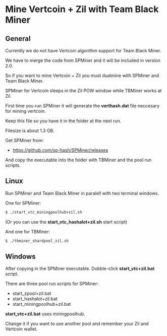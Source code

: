 
# Mine Vertcoin + Zil with Team Black Miner

## General

Currently we do not have Vertcoin algorithm support for Team Black Miner.

We have to merge the code from SPMiner and it will be included in version 2.0.

So if you want to mine Vertcoin + Zil you must dualmine with SPMiner and Team Black Miner.

SPMiner for Vertcoin sleeps in the Zil POW window while TBMiner works at Zil.

First time you run SPMiner it will generate the **verthash.dat** file neccesary for mining vertcoin.

Keep this file so you have it in the folder at the next run.

Filesize is about 1.3 GB.

Get SPMiner from:
* https://github.com/sp-hash/SPMiner/releases

And copy the executable into the folder with TBMiner and the pool run scripts.

## Linux

Run SPMiner and Team Black Miner in paralell with two terminal windows.

One for SPMiner:

```bash
$ ./start_vtc_miningpoolhub+zil.sh
```

(Or you can use the **start_vtc_hashalot+zil.sh** start script)

And one for TBMiner:

```bash
$ ./tbminer_shardpool_zil.sh
```

## Windows

After copying in the SPMiner executable.
Dobble-click **start_vtc+zil.bat** script.

There are three pool run scripts for SPMiner:
+ start_zpool+zil.bat
+ start_hashalot+zil.bat
+ start_miningpoolhub+zil.bat

**start_vtc+zil.bat** uses miningpoolhub.

Change it if you want to use another pool and remember your Zil and Vertcoin wallet.


